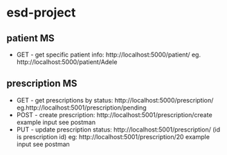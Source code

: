 # esd-project

## patient MS
* GET - get specific patient info: http://localhost:5000/patient/<name>
eg. http://localhost:5000/patient/Adele

## prescription MS
* GET - get prescriptions by status: http://localhost:5000/prescription/<status>
eg.http://localhost:5001/prescription/pending
* POST - create prescription: http://localhost:5001/prescription/create
example input see postman
* PUT - update prescription status: http://localhost:5001/prescription/<id> (id is prescription id)
eg: http://localhost:5001/prescription/20
example input see postman


